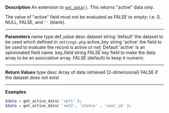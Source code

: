 **Description**
An extension to [`get_data()`](#get_data). This returns "active" data only.

The value of "active" field must not be evaluated as *FALSE* or *empty*: i.e. 0, NULL, FALSE, and `''` (blank).

--------
**Parameters**
name	type	def_value	desc
dataset	string	'default'	the dataset to be used which defined in `settings.php`
active_key	string	'active'	the field to be used to evaluate the record is active or not; Default 'active' is an opinionated field name.
key_field	string	FALSE	key field to make the data array to be an associative array. *FALSE* (default) to keep it numeric.


--------
**Return Values**
type	desc
Array	of data retrieved (2-dimensional)
FALSE	if the dataset does not exist

--------
**Examples**

```php
$data = get_active_data( 'set1' );
$data = get_active_data( 'set2', 'status' , 'user_id' );
```
